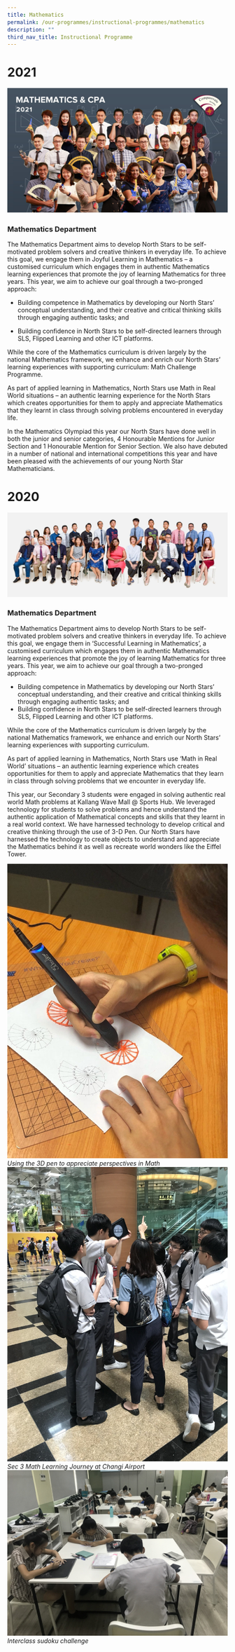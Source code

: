 ```yaml
---
title: Mathematics
permalink: /our-programmes/instructional-programmes/mathematics
description: ""
third_nav_title: Instructional Programme
---
```


# 2021 
![](/images/MATH%20%20CPA.jpg)

### Mathematics Department


The Mathematics Department aims to develop North Stars to be self-motivated problem solvers and creative thinkers in everyday life. To achieve this goal, we engage them in Joyful Learning in Mathematics – a customised curriculum which engages them in authentic Mathematics learning experiences that promote the joy of learning Mathematics for three years. This year, we aim to achieve our goal through a two-pronged approach:
 
*   Building competence in Mathematics by developing our North Stars’ conceptual understanding, and their creative and critical thinking skills through engaging authentic tasks; and 

*   Building confidence in North Stars to be self-directed learners through SLS, Flipped Learning and other ICT platforms.  
    
While the core of the Mathematics curriculum is driven largely by the national Mathematics framework, we enhance and enrich our North Stars’ learning experiences with supporting curriculum: Math Challenge Programme. 

As part of applied learning in Mathematics, North Stars use Math in Real World situations – an authentic learning experience for the North Stars which creates opportunities for them to apply and appreciate Mathematics that they learnt in class through solving problems encountered in everyday life. 

In the Mathematics Olympiad this year our North Stars have done well in both the junior and senior categories, 4 Honourable Mentions for Junior Section and 1 Honourable Mention for Senior Section. We also have debuted in a number of national and international competitions this year and have been pleased with the achievements of our young North Star Mathematicians.

# 2020 
![](/images/Math.jpg)

### Mathematics Department


The Mathematics Department aims to develop North Stars to be self-motivated problem solvers and creative thinkers in everyday life. To achieve this goal, we engage them in ‘Successful Learning in Mathematics’, a customised curriculum which engages them in authentic Mathematics learning experiences that promote the joy of learning Mathematics for three years. This year, we aim to achieve our goal through a two-pronged approach:  

*   Building competence in Mathematics by developing our North Stars’ conceptual understanding, and their creative and critical thinking skills through engaging authentic tasks; and
*   Building confidence in North Stars to be self-directed learners through SLS, Flipped Learning and other ICT platforms. 

While the core of the Mathematics curriculum is driven largely by the national Mathematics framework, we enhance and enrich our North Stars’ learning experiences with supporting curriculum. 

As part of applied learning in Mathematics, North Stars use ‘Math in Real World’ situations – an authentic learning experience which creates opportunities for them to apply and appreciate Mathematics that they learn in class through solving problems that we encounter in everyday life.

This year, our Secondary 3 students were engaged in solving authentic real world Math problems at Kallang Wave Mall @ Sports Hub. We leveraged technology for students to solve problems and hence understand the authentic application of Mathematical concepts and skills that they learnt in a real world context. We have harnessed technology to develop critical and creative thinking through the use of 3-D Pen. Our North Stars have harnessed the technology to create objects to understand and appreciate the Mathematics behind it as well as recreate world wonders like the Eiffel Tower.

![](/images/1-2.jpg)
*Using the 3D pen to appreciate perspectives in Math*
![](/images/2-2.jpg)
*Sec 3 Math Learning Journey at Changi Airport*
![](/images/3-2.jpg)
*Interclass sudoku challenge*